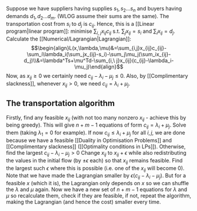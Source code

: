 Suppose we have suppliers having supplies $s_1,s_2\dots s_n$ 
and buyers having demands $d_1,d_2\dots d_m$. 
(WLOG assume their sums are the same). 
The transportation cost from $s_i$ to $d_j$ is $c_{ij}$.
Hence, this is a [[Linear program|linear program]]:
minimise $\sum_{i,\ j}x_{ij}c_{ij}$ s.t. $\sum_j x_{ij}=s_i$ and $\sum_ix_{ij}=d_j$.
Calculate the [[Numerical/Lagrangian|Lagrangian]]:
$$\begin{align}L(x,\lambda,\mu)&=\sum_{i,j}x_{ij}c_{ij}-\sum_i\lambda_i(\sum_jx_{ij}-s_i)-\sum_j\mu_j(\sum_ix_{ij}-d_j)\\&=\lambda^Ts+\mu^Td-\sum_{i,\ j}x_{ij}(c_{ij}-\lambda_i-\mu_j)\end{align}$$
Now, as $x_{ij}\geq 0$ we certainly need $c_{ij}-\lambda_i-\mu_j\leq 0$. 
Also, by [[Complimentary slackness]], 
whenever $x_{ij}>0$, we need $c_{ij}=\lambda_i+\mu_j$.

## The transportation algorithm
Firstly, find any feasible $x_{ij}$ 
(with not too many nonzero $x_{ij}$ - achieve this by being greedy). 
This will give $n+m-1$ equations of form $c_{ij}=\lambda_i+\mu_j$. 
Solve them (taking $\lambda_1=0$ for example). 
If now $c_{ij}\leq \lambda_i+\mu_j$ for all $i,j$, we are done 
because we have a feasible [[Duality in Optimisation Problems]] and [[Complimentary slackness]]
([[Optimality conditions in LPs]]). 
Otherwise, find the largest $c_{ij}-\lambda_i-\mu_j>0$ 
Change $x_{ij}$ to $x_{ij}+\epsilon$ while also redistributing the values in the initial flow (by $\pm\epsilon$ each) 
so that $x_{ij}$ remains feasible. 
Find the largest such $\epsilon$ where this is possible 
(i.e. one of the $x_{ij}$ will become 0). 
Note that we have made the Lagrangian smaller by $\epsilon(c_{ij}-\lambda_i-\mu_j)$. 
But for a feasible $x$ (which it is), 
the Lagrangian only depends on $x$
so we can shuffle the $\lambda$ and $\mu$ again.
Now we have a new set of $n+m-1$ equations for $\lambda$ and $\mu$ so recalculate them, 
check if they are feasible, 
if not, repeat the algorithm, 
making the Lagrangian (and hence the cost) smaller every time.